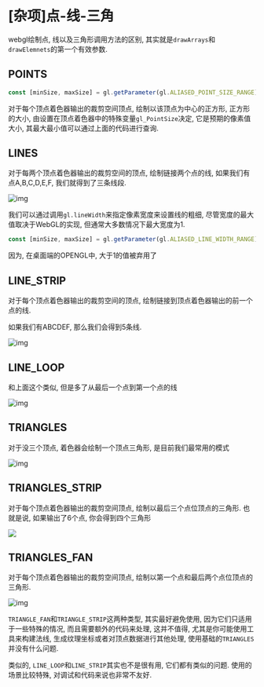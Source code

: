 # [杂项]点-线-三角

webgl绘制点, 线以及三角形调用方法的区别, 其实就是`drawArrays`和`drawElemnets`的第一个有效参数. 

## POINTS

```js
const [minSize, maxSize] = gl.getParameter(gl.ALIASED_POINT_SIZE_RANGE);
```

对于每个顶点着色器输出的裁剪空间顶点, 绘制以该顶点为中心的正方形, 正方形的大小, 由设置在顶点着色器中的特殊变量`gl_PointSize`决定, 它是预期的像素值大小, 其最大最小值可以通过上面的代码进行查询.

## LINES

对于每两个顶点着色器输出的裁剪空间的顶点, 绘制链接两个点的线, 如果我们有点A,B,C,D,E,F, 我们就得到了三条线段. 

![img](imgs/gl-lines.svg)

我们可以通过调用`gl.lineWidth`来指定像素宽度来设置线的粗细, 尽管宽度的最大值取决于WebGL的实现, 但通常大多数情况下最大宽度为1.

```js
const [minSize, maxSize] = gl.getParameter(gl.ALIASED_LINE_WIDTH_RANGE);
```

因为, 在桌面端的OPENGL中, 大于1的值被弃用了

## LINE_STRIP

对于每个顶点着色器输出的裁剪空间的顶点, 绘制链接到顶点着色器输出的前一个点的线.

如果我们有ABCDEF, 那么我们会得到5条线.

![img](imgs/gl-line-strip.svg)

## LINE_LOOP

和上面这个类似, 但是多了从最后一个点到第一个点的线

![img](imgs/gl-line-loop.svg)

## TRIANGLES

对于没三个顶点, 着色器会绘制一个顶点三角形, 是目前我们最常用的模式

![img](imgs/gl-triangles.svg)

 ## TRIANGLES_STRIP

对于每个顶点着色器输出的裁剪空间顶点, 绘制以最后三个点位顶点的三角形. 也就是说, 如果输出了6个点, 你会得到四个三角形

![](imgs/gl-triangle-strip.svg)

## TRIANGLES_FAN

对于每个顶点着色器输出的裁剪空间顶点, 绘制以第一个点和最后两个点位顶点的三角形.

![img](imgs/gl-triangle-fan.svg)

`TRIANGLE_FAN`和`TRIANGLE_STRIP`这两种类型, 其实最好避免使用, 因为它们只适用于一些特殊的情况, 而且需要额外的代码来处理, 这并不值得, 尤其是你可能使用工具来构建法线, 生成纹理坐标或者对顶点数据进行其他处理, 使用基础的`TRIANGLES`并没有什么问题.

类似的, `LINE_LOOP`和`LINE_STRIP`其实也不是很有用, 它们都有类似的问题.  使用的场景比较特殊, 对调试和代码来说也非常不友好. 

